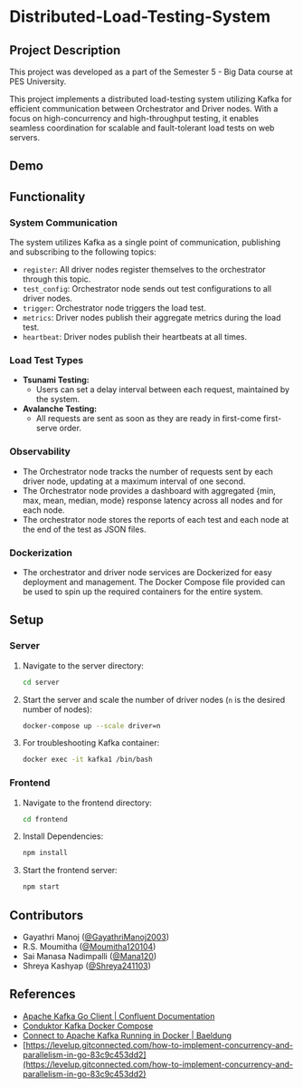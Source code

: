 # Distributed-Load-Testing-System

## Project Description

This project was developed as a part of the Semester 5 - Big Data course at PES University.

This project implements a distributed load-testing system utilizing Kafka for efficient communication between Orchestrator and Driver nodes. With a focus on high-concurrency and high-throughput testing, it enables seamless coordination for scalable and fault-tolerant load tests on web servers.

## Demo

## Functionality

### System Communication

The system utilizes Kafka as a single point of communication, publishing and subscribing to the following topics:

* `register`: All driver nodes register themselves to the orchestrator through this topic.
* `test_config`: Orchestrator node sends out test configurations to all driver nodes.
* `trigger`: Orchestrator node triggers the load test.
* `metrics`: Driver nodes publish their aggregate metrics during the load test.
* `heartbeat`: Driver nodes publish their heartbeats at all times.

### Load Test Types

* **Tsunami Testing:**
  * Users can set a delay interval between each request, maintained by the system.
* **Avalanche Testing:**
  * All requests are sent as soon as they are ready in first-come first-serve order.

### Observability

* The Orchestrator node tracks the number of requests sent by each driver node, updating at a maximum interval of one second.
* The Orchestrator node provides a dashboard with aggregated {min, max, mean, median, mode} response latency across all nodes and for each node.
* The orchestrator node stores the reports of each test and each node at the end of the test as JSON files.

### Dockerization

* The orchestrator and driver node services are Dockerized for easy deployment and management. The Docker Compose file provided can be used to spin up the required containers for the entire system.

## Setup

### Server

1. Navigate to the server directory:

   ```bash
   cd server
   ```
2. Start the server and scale the number of driver nodes (`n` is the desired number of nodes):

   ```bash
   docker-compose up --scale driver=n
   ```
3. For troubleshooting Kafka container:

   ```bash
   docker exec -it kafka1 /bin/bash
   ```

### Frontend

1. Navigate to the frontend directory:

   ```bash
   cd frontend
   ```
2. Install Dependencies:

   ```bash
   npm install
   ```
3. Start the frontend server:

   ```bash
   npm start
   ```

## Contributors

- Gayathri Manoj ([@GayathriManoj2003](https://github.com/GayathriManoj2003))
- R.S. Moumitha ([@Moumitha120104](https://github.com/Moumitha120104))
- Sai Manasa Nadimpalli ([@Mana120](https://github.com/Mana120))
- Shreya Kashyap ([@Shreya241103](https://github.com/shreya241103))

## References

* [Apache Kafka Go Client | Confluent Documentation](https://docs.confluent.io/kafka-clients/go/current/overview.html)
* [Conduktor Kafka Docker Compose](https://github.com/conduktor/kafka-stack-docker-compose/blob/master/zk-single-kafka-single.yml)
* [Connect to Apache Kafka Running in Docker | Baeldung](https://www.baeldung.com/kafka-docker-connection)
* [https://levelup.gitconnected.com/how-to-implement-concurrency-and-parallelism-in-go-83c9c453dd2](https://levelup.gitconnected.com/how-to-implement-concurrency-and-parallelism-in-go-83c9c453dd2)
